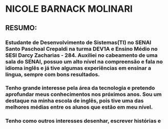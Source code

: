 # NICOLE BARNACK MOLINARI 

## RESUMO:
### Estudante de Desenvolvimento de Sistemas(TI) no SENAI Santo Paschoal Crepaldi na turma DEV1A e Ensino Médio no SESI Darcy Zacharias - 284. Auxiliei no cabeamento de uma sala do SENAI, possuo um alto nível na compreensão e fala no idioma inglês e já tive algumas experiências em ensinar a língua, sempre com bons resultados.
### Tenho grande interesse pela área da tecnologia e pretendo aprofundar meus conhecimentos nos próximos anos. Sou um destaque na minha escola de inglês, pois tive uma das melhores médias entre os alunos que estão em meu nível.

### Tenho como outros interesses desenhar, escrever histórias e 
